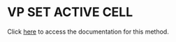 <!---->
# VP SET ACTIVE CELL

Click [here](https://developer.4d.com/docs/ViewPro/commands/vp-set-active-cell) to access the documentation for this method.

